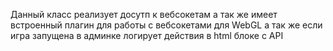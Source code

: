 Данный класс реализует досутп к вебсокетам а так же имеет встроенный плагин для работы с вебсокетами для WebGL а так же если игра запущена в админке логирует действия в html блоке с API